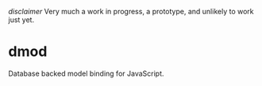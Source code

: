*disclaimer*
Very much a work in progress, a prototype, and unlikely to work just yet.

dmod
====

Database backed model binding for JavaScript.

